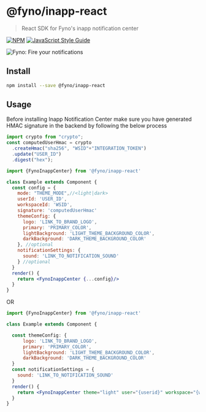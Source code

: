 # @fyno/inapp-react

> React SDK for Fyno's inapp notification center

[![NPM](https://img.shields.io/npm/v/@fyno/inapp-react.svg)](https://www.npmjs.com/package/@fyno/inapp-react) [![JavaScript Style Guide](https://img.shields.io/badge/code_style-standard-brightgreen.svg)](https://standardjs.com)

![Fyno: Fire your notifications](https://fynodev.s3.ap-south-1.amazonaws.com/others/Fyno_Banner.jpeg)

## Install

```bash
npm install --save @fyno/inapp-react
```

## Usage
Before installing Inapp Notification Center make sure you have generated HMAC signature in the backend by following the below process
```jsx
import crypto from "crypto";
const computedUserHmac = crypto
  .createHmac("sha256", "WSID"+"INTEGRATION_TOKEN")
  .update("USER_ID")
  .digest("hex");

```

```jsx
import {FynoInappCenter} from '@fyno/inapp-react'

class Example extends Component {
  const config = {
    mode: "THEME_MODE",//<light|dark>
    userId: 'USER_ID',
    workspaceId: 'WSID',
    signature: 'computedUserHmac'
    themeConfig: {
      logo: 'LINK_TO_BRAND_LOGO',
      primary: 'PRIMARY_COLOR',
      lightBackground: 'LIGHT_THEME_BACKGROUND_COLOR',
      darkBackground: 'DARK_THEME_BACKGROUND_COLOR'
    }, //optional
    notificationSettings: {
      sound: 'LINK_TO_NOTIFICATION_SOUND'
    } //optional
  }
  render() {
    return <FynoInappCenter {...config}/>
  }
}
```
OR

```jsx
import {FynoInappCenter} from '@fyno/inapp-react'

class Example extends Component {

  const themeConfig: {
      logo: 'LINK_TO_BRAND_LOGO',
      primary: 'PRIMARY_COLOR',
      lightBackground: 'LIGHT_THEME_BACKGROUND_COLOR',
      darkBackground: 'DARK_THEME_BACKGROUND_COLOR'
  }
  const notificationSettings = {
    sound: 'LINK_TO_NOTIFICATION_SOUND'
  }
  render() {  
    return <FynoInappCenter theme="light" user="{userid}" workspace="{workspace_id}" signature="{signature generated from backend}" themeConfig={themeConfig} notificationSettings={notificationSettings}/>
  }
}
```
